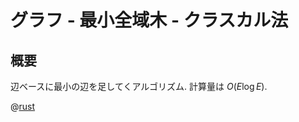 # グラフ - 最小全域木 - クラスカル法

## 概要

辺ベースに最小の辺を足してくアルゴリズム.
計算量は $O(E \log E)$.

@[rust](procon-rs/src/graph/minimal_span_tree/kruskal.rs)

